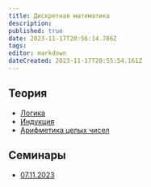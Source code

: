 ```yaml
---
title: Дискретная математика
description: 
published: true
date: 2023-11-17T20:56:14.786Z
tags: 
editor: markdown
dateCreated: 2023-11-17T20:55:54.161Z
---
```


## Теория

-   [Логика](/discrete-math/logics)
-   [Индукция](/discrete-math/induction)
-   [Арифметика целых чисел](/discrete-math/integer-arithmetic)

## Семинары
- [07.11.2023](/discrete-math/sem-07-11-2023)